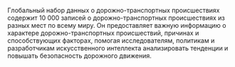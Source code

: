 
Глобальный набор данных о дорожно-транспортных происшествиях содержит 10 000 записей о дорожно-транспортных происшествиях из разных мест по всему миру. Он предоставляет важную информацию о характере дорожно-транспортных происшествий, причинах и способствующих факторах, помогая исследователям, политикам и разработчикам искусственного интеллекта анализировать тенденции и повышать безопасность дорожного движения.
